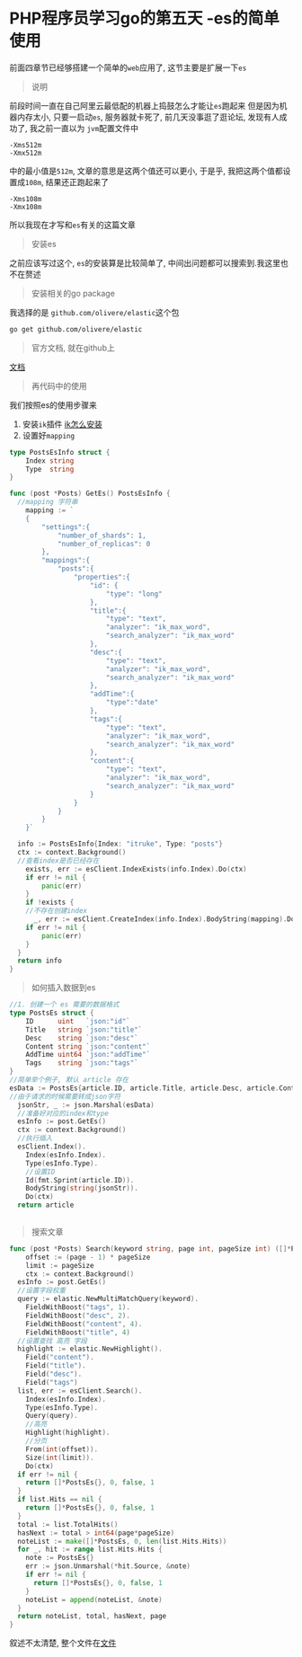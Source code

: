 # PHP程序员学习go的第五天 -es的简单使用

前面四章节已经够搭建一个简单的`web`应用了, 这节主要是扩展一下`es`

> 说明

前段时间一直在自己阿里云最低配的机器上捣鼓怎么才能让`es`跑起来 但是因为机器内存太小, 只要一启动`es`, 服务器就卡死了, 前几天没事逛了逛论坛, 发现有人成功了, 我之前一直以为 `jvm`配置文件中

```
-Xms512m
-Xmx512m
```

中的最小值是`512m`, 文章的意思是这两个值还可以更小, 于是乎, 我把这两个值都设置成`108m`, 结果还正跑起来了

```
-Xms108m
-Xmx108m
```

所以我现在才写和`es`有关的这篇文章

> 安装es

之前应该写过这个, `es`的安装算是比较简单了, 中间出问题都可以搜索到.我这里也不在赘述

> 安装相关的go package

我选择的是 `github.com/olivere/elastic`这个包

```bash
go get github.com/olivere/elastic
```

> 官方文档, 就在github上

[文档](http://github.com/olivere/elastic)

> 再代码中的使用

我们按照es的使用步骤来
1. 安装`ik`插件 [ik怎么安装](https://github.com/medcl/elasticsearch-analysis-ik)
2. 设置好`mapping`

```go
type PostsEsInfo struct {
	Index string
	Type  string
}

func (post *Posts) GetEs() PostsEsInfo {
  //mapping 字符串
	mapping := `
	{
		"settings":{
			"number_of_shards": 1,
			"number_of_replicas": 0
		},
		"mappings":{
			"posts":{
				"properties":{
					"id": {
						"type": "long"
					},
					"title":{
						"type": "text",
		                "analyzer": "ik_max_word",
		                "search_analyzer": "ik_max_word"
					},
					"desc":{
						"type": "text",
		                "analyzer": "ik_max_word",
		                "search_analyzer": "ik_max_word"
					},
					"addTime":{
						"type":"date"
					},
					"tags":{
						"type": "text",
		                "analyzer": "ik_max_word",
		                "search_analyzer": "ik_max_word"
					},
					"content":{
						"type": "text",
		                "analyzer": "ik_max_word",
		                "search_analyzer": "ik_max_word"
					}
				}
			}
		}
	}`

  info := PostsEsInfo{Index: "itruke", Type: "posts"}
  ctx := context.Background()
  //查看index是否已经存在
	exists, err := esClient.IndexExists(info.Index).Do(ctx)
	if err != nil {
		panic(err)
	}
	if !exists {
    //不存在创建index
	  _, err := esClient.CreateIndex(info.Index).BodyString(mapping).Do(ctx)
    if err != nil {
        panic(err)
    }
  }
  return info
}
```

> 如何插入数据到es

```go
//1. 创建一个 es 需要的数据格式
type PostsEs struct {
	ID      uint   `json:"id"`
	Title   string `json:"title"`
	Desc    string `json:"desc"`
	Content string `json:"content"`
	AddTime uint64 `json:"addTime"`
	Tags    string `json:"tags"`
}
//简单举个例子, 默认 article 存在
esData := PostsEs{article.ID, article.Title, article.Desc, article.Content, addTime, strings.Trim(buffer.String(), ",")}
//由于请求的时候需要转成json字符
  jsonStr, _ := json.Marshal(esData)
  //准备好对应的index和type
  esInfo := post.GetEs()
  ctx := context.Background()
  //执行插入
  esClient.Index().
    Index(esInfo.Index).
    Type(esInfo.Type).
    //设置ID
    Id(fmt.Sprint(article.ID)).
    BodyString(string(jsonStr)).
    Do(ctx)
  return article
  
```

> 搜索文章

```go
func (post *Posts) Search(keyword string, page int, pageSize int) ([]*PostsEs, int64, bool, int) {
	offset := (page - 1) * pageSize
	limit := pageSize
	ctx := context.Background()
  esInfo := post.GetEs()
  //设置字段权重
  query := elastic.NewMultiMatchQuery(keyword).
    FieldWithBoost("tags", 1).
    FieldWithBoost("desc", 2).
    FieldWithBoost("content", 4).
    FieldWithBoost("title", 4)
  //设置查找 高亮 字段  
  highlight := elastic.NewHighlight().
    Field("content").
    Field("title").
    Field("desc").
    Field("tags")
  list, err := esClient.Search().
    Index(esInfo.Index).
    Type(esInfo.Type).
    Query(query).
    //高亮
    Highlight(highlight).
    //分页
    From(int(offset)).
    Size(int(limit)).
    Do(ctx)
  if err != nil {
    return []*PostsEs{}, 0, false, 1
  }
  if list.Hits == nil {
    return []*PostsEs{}, 0, false, 1
  }
  total := list.TotalHits()
  hasNext := total > int64(page*pageSize)
  noteList := make([]*PostsEs, 0, len(list.Hits.Hits))
  for _, hit := range list.Hits.Hits {
    note := PostsEs{}
    err := json.Unmarshal(*hit.Source, &note)
    if err != nil {
      return []*PostsEs{}, 0, false, 1
    }
    noteList = append(noteList, &note)
  }
  return noteList, total, hasNext, page
}
```

叙述不太清楚, 整个文件在[文件](https://github.com/ruke318/go-blog-api/blob/master/models/posts.go)